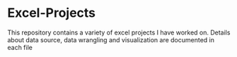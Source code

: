 # Excel-Projects
This repository contains a variety of excel projects I have worked on. Details about data source, data wrangling and visualization are documented in each file
